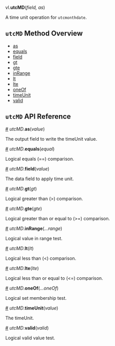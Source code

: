 vl.<b>utcMD</b>(<em>field, as</em>)

A time unit operation for <code>utcmonthdate</code>.

## <code>utcMD</code> Method Overview

* <a href="#as">as</a>
* <a href="#equals">equals</a>
* <a href="#field">field</a>
* <a href="#gt">gt</a>
* <a href="#gte">gte</a>
* <a href="#inRange">inRange</a>
* <a href="#lt">lt</a>
* <a href="#lte">lte</a>
* <a href="#oneOf">oneOf</a>
* <a href="#timeUnit">timeUnit</a>
* <a href="#valid">valid</a>

## <code>utcMD</code> API Reference

<a id="as" href="#as">#</a>
<em>utcMD</em>.<b>as</b>(<em>value</em>)

The output field to write the timeUnit value.

<a id="equals" href="#equals">#</a>
<em>utcMD</em>.<b>equals</b>(<em>equal</em>)

Logical equals (==) comparison.

<a id="field" href="#field">#</a>
<em>utcMD</em>.<b>field</b>(<em>value</em>)

The data field to apply time unit.

<a id="gt" href="#gt">#</a>
<em>utcMD</em>.<b>gt</b>(<em>gt</em>)

Logical greater than (>) comparison.

<a id="gte" href="#gte">#</a>
<em>utcMD</em>.<b>gte</b>(<em>gte</em>)

Logical greater than or equal to (>=) comparison.

<a id="inRange" href="#inRange">#</a>
<em>utcMD</em>.<b>inRange</b>(<em>...range</em>)

Logical value in range test.

<a id="lt" href="#lt">#</a>
<em>utcMD</em>.<b>lt</b>(<em>lt</em>)

Logical less than (<) comparison.

<a id="lte" href="#lte">#</a>
<em>utcMD</em>.<b>lte</b>(<em>lte</em>)

Logical less than or equal to (<=) comparison.

<a id="oneOf" href="#oneOf">#</a>
<em>utcMD</em>.<b>oneOf</b>(<em>...oneOf</em>)

Logical set membership test.

<a id="timeUnit" href="#timeUnit">#</a>
<em>utcMD</em>.<b>timeUnit</b>(<em>value</em>)

The timeUnit.

<a id="valid" href="#valid">#</a>
<em>utcMD</em>.<b>valid</b>(<em>valid</em>)

Logical valid value test.

